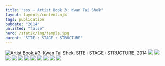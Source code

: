 ```yaml
---
title: "sss ~ Artist Book 3: Kwan Tai Shek"
layout: layouts/content.njk
tags: publication
pubdate: "2014"
unlisted: "false"
hero: /static/img/temple.jpg
parent: "SITE : STAGE : STRUCTURE"
---
```

![Artist Book #3: Kwan Tai Shek, SITE : STAGE : STRUCTURE, 2014](/static/img/temple.jpg)
![](/static/img/temple-01.jpg)
![](/static/img/temple-02.jpg)
![](/static/img/temple-03.jpg)
![](/static/img/temple-04.jpg)
![](/static/img/temple-05.jpg)
![](/static/img/temple-06.jpg)
![](/static/img/temple-07.jpg)
![](/static/img/temple-08.jpg)
![](/static/img/temple-09.jpg)
![](/static/img/temple-10.jpg)
![](/static/img/temple-11.jpg)
